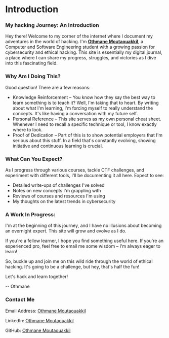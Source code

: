 # Introduction

### My hacking Journey: An Introduction

Hey there! Welcome to my corner of the internet where I document my adventures in the world of hacking. I'm [**Othmane Moutaouakkil**](./#contact-me), a Computer and Software Engineering student with a growing passion for cybersecurity and ethical hacking. This site is essentially my digital journal, a place where I can share my progress, struggles, and victories as I dive into this fascinating field.



### Why Am I Doing This?

Good question! There are a few reasons:

* Knowledge Reinforcement – You know how they say the best way to learn something is to teach it? Well, I'm taking that to heart. By writing about what I'm learning, I'm forcing myself to really understand the concepts. It's like having a conversation with my future self.
* Personal Reference – This site serves as my own personal cheat sheet. Whenever I need to recall a specific technique or tool, I know exactly where to look.
* Proof of Dedication – Part of this is to show potential employers that I'm serious about this stuff. In a field that's constantly evolving, showing initiative and continuous learning is crucial.



### What Can You Expect?

As I progress through various courses, tackle CTF challenges, and experiment with different tools, I'll be documenting it all here. Expect to see:

* Detailed write-ups of challenges I've solved
* Notes on new concepts I'm grappling with
* Reviews of courses and resources I'm using
* My thoughts on the latest trends in cybersecurity



### A Work In Progress:

I'm at the beginning of this journey, and I have no illusions about becoming an overnight expert. This site will grow and evolve as I do.

If you're a fellow learner, I hope you find something useful here. If you're an experienced pro, feel free to email me some wisdom – I'm always eager to learn!

So, buckle up and join me on this wild ride through the world of ethical hacking. It's going to be a challenge, but hey, that's half the fun!

Let's hack and learn together!



\-- Othmane



### Contact Me

Email Address: [Othmane Moutaouakkil](https://app.gitbook.com/u/mWhyHksiu0favKelCp4jfMWsQ1x2 "mention")

LinkedIn: [Othmane Moutaouakkil](https://www.linkedin.com/in/othmoutaouakkil)

GitHub: [Othmane Moutaouakkil](https://github.com/moutaouakkil)



